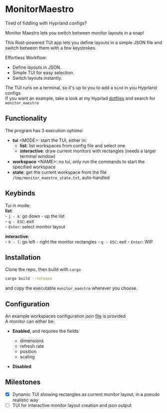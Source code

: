 # MonitorMaestro
Tired of fiddling with Hyprland configs?  

Monitor Maestro lets you switch between monitor layouts in a snap!  

This Rust-powered TUI app lets you define layouts in a simple JSON file and switch between them with a few keystrokes.  

Effortless Workflow:
- Define layouts in JSON.
- Simple TUI for easy selection.
- Switch layouts instantly.

The TUI runs on a terminal, so it's up to you to add a `bind` in you Hyprland configs  
If you want an example, take a look at my Hyprlad [dotfiles](https://github.com/Degra02/dotfiles/blob/master/hypr/hyprland.conf) and search for `monitor_maestro`

## Functionality
The program has 3 execution options:  
- __tui__ \<MODE\>: start the TUI, either in:  
    - __list__: list workspaces from config file and select one  
    - __interactive__: draw current monitors with rectangles (needs a larger terminal window)  
- __workspace__ \<NAME\>: no tui, only run the commands to start the specified workspace  
- __state__: get the current workspace from the file `/tmp/monitor_maestro_state.txt`, auto-handled  

## Keybinds
Tui in mode:  
__list__:  
    - `j - k`: go down - up the list  
    - `q - ESC`: exit   
    - `Enter`: select monitor layout  

__interactive__:  
    - `h - l`: go left - right the monitor rectangles
    - `q - ESC`: exit
    - `Enter`: WIP


## Installation
Clone the repo, then build with `cargo` 
```bash
cargo build --release
```
and copy the executable `monitor_maestro` wherever you choose.

## Configuration
An example workspaces configuration json [file](./workspaces_example.json) is provided  
A monitor can either be:  
- __Enabled__, and requires the fields:  
    - dimensions  
    - refresh rate  
    - position  
    - scaling  

- __Disabled__


## Milestones
- [X] Dynamic TUI showing rectangles as current monitor layout, in a pseudo realistic way  
- [ ] TUI for interactive monitor layout creation and json output
